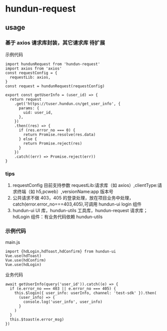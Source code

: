 # hundun-request

## usage

### 基于 axios 请求库封装，其它请求库 待扩展

示例代码

```
import hundunRequest from 'hundun-request'
import axios from 'axios'
const requestConfig = {
  requestLib: axios,
}
const request = hundunRequest(requestConfig)

export const getUserInfo = (user_id) => {
  return request
    .get('https://tuser.hundun.cn/get_user_info', {
      params: {
        uid: user_id,
      },
    })
    .then((res) => {
      if (res.error_no === 0) {
        return Promise.resolve(res.data)
      } else {
        return Promise.reject(res)
      }
    })
    .catch((err) => Promise.reject(err))
}
```

### tips

1. requestConfig 目前支持参数 requestLib:请求库（如 axios）,clientType:请求终端（如 h5,pcweb）,versionName:app 版本号
2. 公共请求不做 403，405 的登录处理，放在项目业务中处理，catch(error.error_no===403,405),可调用 hundun-ui login 组件
3. hundun-ui UI 库，hundun-utils 工具库，hundun-request 请求库；hdLogin 组件：有业务代码依赖 hundun-utils

### 示例代码

main.js

```
import {hdLogin,hdToast,hdConfirm} from hundun-ui
Vue.use(hdToast)
Vue.use(hdConfirm)
Vue.use(hdLogin)

```

业务代码

```
await getUserInfo(query('user_id')).catch((e) => {
  if (e.error_no === 403 || e.error_no === 405) {
    this.$login({ user_info: userInfo, channel: 'test-sdk' }).then(
      (user_info) => {
        console.log('user_info', user_info)
      }
    )
  }
  this.$toast(e.error_msg)
})
```
